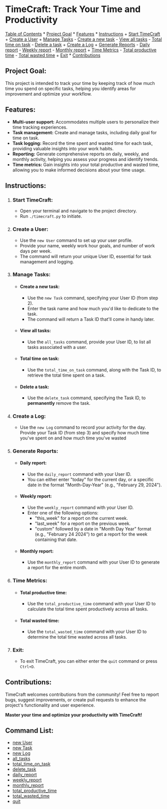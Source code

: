 # TimeCraft: Track Your Time and Productivity

[Table of Contents](#table-of-contents)
      * [Project Goal](#project-goal)
      * [Features](#features)
      * [Instructions](#instructions)
        + [Start TimeCraft](#start-timecraft)
        + [Create a User](#create-a-user)
        + [Manage Tasks](#manage-tasks)
          - [Create a new task](#create-a-new-task)
          - [View all tasks](#view-all-tasks)
          - [Total time on task](#total-time-on-task)
          - [Delete a task](#delete-a-task)
        + [Create a Log](#create-a-log)
        + [Generate Reports](#generate-reports)
          - [Daily report](#daily-report)
          - [Weekly report](#weekly-report)
          - [Monthly report](#monthly-report)
        + [Time Metrics](#time-metrics)
          - [Total productive time](#total-productive-time)
          - [Total wasted time](#total-wasted-time)
        + [Exit](#exit)
      * [Contributions](#contributions)




## Project Goal:

This project is intended to track your time by keeping track of how much time
you spend on specific tasks, helping you identify areas for improvement and 
optimize your workflow.

## Features:

* **Multi-user support:** Accommodates multiple users to personalize their time tracking experiences.
* **Task management:** Create and manage tasks, including daily goal for time
on task.
* **Task logging:** Record the time spent and wasted time for each task, providing valuable insights into your work habits.
* **Reporting:** Generate comprehensive reports on daily, weekly, and monthly activity, helping you assess your progress and identify trends.
* **Time metrics:** Gain insights into your total productive and wasted time, allowing you to make informed decisions about your time usage.

## Instructions:

1. ### Start TimeCraft:
   - Open your terminal and navigate to the project directory.
   - Run `./timecraft.py` to initiate.

2. ### Create a User:
   - Use the `new User` command to set up your user profile.
   - Provide your name, weekly work hour goals, and number of work days per 
     week.
   - The command will return your unique User ID, essential for task 
     management and logging.

3. ### Manage Tasks:
   - #### Create a new task:
     - Use the `new Task` command, specifying your User ID (from step 2).
     - Enter the task name and how much you'd like to dedicate to the task.
     - The command will return a Task ID that'll come in handy later.
   - #### View all tasks:
     - Use the `all_tasks` command, provide your User ID, to list all tasks
       associated with a  user.
   - #### Total time on task:
     - Use the `total_time_on_task` command, along with the Task ID, to
       retrieve the total time spent on a task.
   - #### Delete a task:
     - Use the `delete_task` command, specifying the Task ID, to 
       __permanently__ remove the task.
4. ### Create a Log:
    - Use the `new Log` command to record your activity for the day. Provide       your Task ID (from step 3) and specify how much time you've spent on 
      and how much time you've wasted

5. ### Generate Reports:
   - #### Daily report:
     - Use the `daily_report` command with your User ID.
     - You can either enter "today" for the current day, or a specific date
       in the format "Month-Day-Year" (e.g., "February 29, 2024").
   - #### Weekly report:
     - Use the `weekly_report` command with your User ID.
     - Enter one of the following options:
       - "this_week" for a report on the current week.
       - "last_week" for a report on the previous week.
       - "custom" followed by a date in "Month Day Year" format 
         (e.g., "February 24 2024") to get a report for the week containing
         that date.
   - #### Monthly report:
     - Use the `monthly_report` command with your User ID to generate a report for the entire month.

6. ### Time Metrics:
   - #### Total productive time:
     - Use the `total_productive_time` command with your User ID to calculate the total time spent productively across all tasks.
   - #### Total wasted time:
     - Use the `total_wasted_time` command with your User ID to determine the total time wasted across all tasks.

7. ### Exit:
   - To exit TimeCraft, you can either enter the `quit` command or press `Ctrl+D`.

## Contributions:

TimeCraft welcomes contributions from the community! Feel free to report bugs, suggest improvements, or create pull requests to enhance the project's functionality and user experience.

**Master your time and optimize your productivity with TimeCraft!**

## Command List:

- [new User](**#new-user**)
- [new Task](#new-task)
- [new Log](#new-log)
- [all_tasks](#all_tasks)
- [total_time_on_task](#total_time_on_task)
- [delete_task](#delete_task)
- [daily_report](#daily-report)
- [weekly_report](#weekly-report)
- [monthly_report](#monthly-report)
- [total_productive_time](#total_productive_time)
- [total_wasted_time](#total_wasted_time)
- [quit](#quit)
